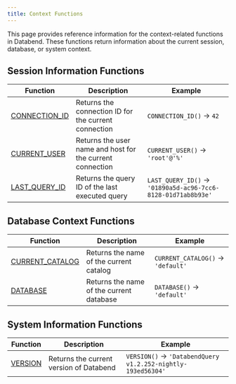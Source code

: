 ```yaml
---
title: Context Functions
---
```


This page provides reference information for the context-related functions in Databend. These functions return information about the current session, database, or system context.

## Session Information Functions

| Function | Description | Example |
|----------|-------------|--------|
| [CONNECTION_ID](connection-id.md) | Returns the connection ID for the current connection | `CONNECTION_ID()` → `42` |
| [CURRENT_USER](current-user.md) | Returns the user name and host for the current connection | `CURRENT_USER()` → `'root'@'%'` |
| [LAST_QUERY_ID](last-query-id.md) | Returns the query ID of the last executed query | `LAST_QUERY_ID()` → `'01890a5d-ac96-7cc6-8128-01d71ab8b93e'` |

## Database Context Functions

| Function | Description | Example |
|----------|-------------|--------|
| [CURRENT_CATALOG](current-catalog.md) | Returns the name of the current catalog | `CURRENT_CATALOG()` → `'default'` |
| [DATABASE](database.md) | Returns the name of the current database | `DATABASE()` → `'default'` |

## System Information Functions

| Function | Description | Example |
|----------|-------------|--------|
| [VERSION](version.md) | Returns the current version of Databend | `VERSION()` → `'DatabendQuery v1.2.252-nightly-193ed56304'` |
